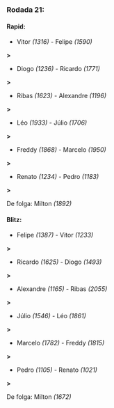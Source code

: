### Rodada 21:

#### Rapid:

* Vitor *(1316)* - Felipe *(1590)* 

**>** 
* Diogo *(1236)* - Ricardo *(1771)* 

**>** 
* Ribas *(1623)* - Alexandre *(1196)* 

**>** 
* Léo *(1933)* - Júlio *(1706)* 

**>** 
* Freddy *(1868)* - Marcelo *(1950)* 

**>** 
* Renato *(1234)* - Pedro *(1183)* 

**>** 

De folga: Milton *(1892)*

#### Blitz:

* Felipe *(1387)* - Vitor *(1233)* 

**>** 
* Ricardo *(1625)* - Diogo *(1493)* 

**>** 
* Alexandre *(1165)* - Ribas *(2055)* 

**>** 
* Júlio *(1546)* - Léo *(1861)* 

**>** 
* Marcelo *(1782)* - Freddy *(1815)* 

**>** 
* Pedro *(1105)* - Renato *(1021)* 

**>** 

De folga: Milton *(1672)*

